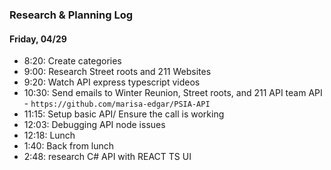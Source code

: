 ### Research & Planning Log
#### Friday, 04/29
* 8:20: Create categories
* 9:00: Research Street roots and 211 Websites
* 9:20: Watch API express typescript videos 
* 10:30: Send emails to Winter Reunion, Street roots, and 211 API team
API - `https://github.com/marisa-edgar/PSIA-API`
* 11:15: Setup basic API/ Ensure the call is working
* 12:03: Debugging API node issues
* 12:18: Lunch
* 1:40: Back from lunch
* 2:48: research C# API with REACT TS UI
